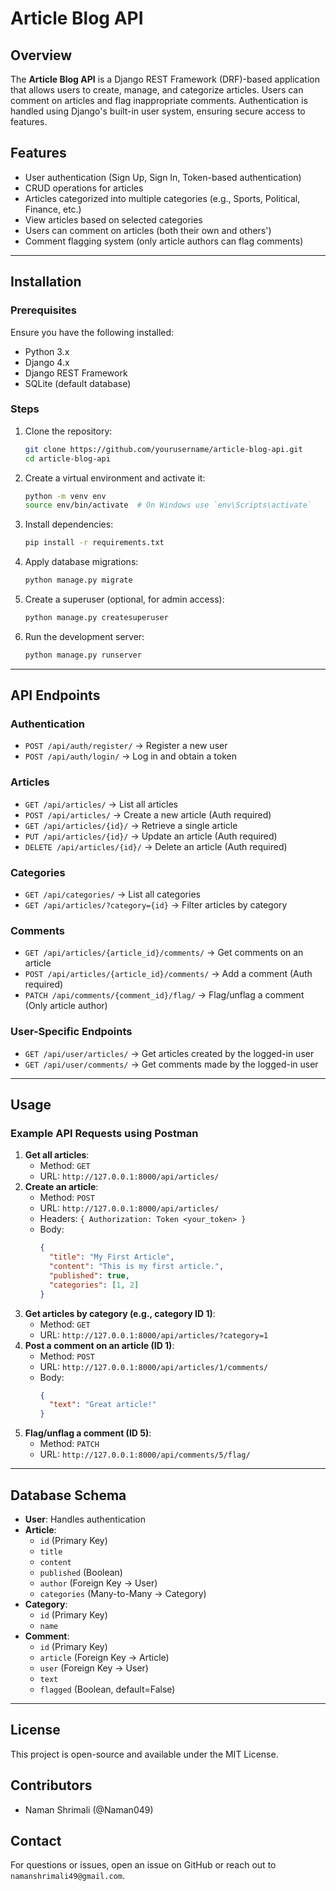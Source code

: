 # Article Blog API

## Overview
The **Article Blog API** is a Django REST Framework (DRF)-based application that allows users to create, manage, and categorize articles. Users can comment on articles and flag inappropriate comments. Authentication is handled using Django's built-in user system, ensuring secure access to features.

## Features
- User authentication (Sign Up, Sign In, Token-based authentication)
- CRUD operations for articles
- Articles categorized into multiple categories (e.g., Sports, Political, Finance, etc.)
- View articles based on selected categories
- Users can comment on articles (both their own and others')
- Comment flagging system (only article authors can flag comments)

---
## Installation

### Prerequisites
Ensure you have the following installed:
- Python 3.x
- Django 4.x
- Django REST Framework
- SQLite (default database)

### Steps
1. Clone the repository:
   ```sh
   git clone https://github.com/yourusername/article-blog-api.git
   cd article-blog-api
   ```
2. Create a virtual environment and activate it:
   ```sh
   python -m venv env
   source env/bin/activate  # On Windows use `env\Scripts\activate`
   ```
3. Install dependencies:
   ```sh
   pip install -r requirements.txt
   ```
4. Apply database migrations:
   ```sh
   python manage.py migrate
   ```
5. Create a superuser (optional, for admin access):
   ```sh
   python manage.py createsuperuser
   ```
6. Run the development server:
   ```sh
   python manage.py runserver
   ```

---
## API Endpoints

### Authentication
- `POST /api/auth/register/` → Register a new user
- `POST /api/auth/login/` → Log in and obtain a token

### Articles
- `GET /api/articles/` → List all articles
- `POST /api/articles/` → Create a new article (Auth required)
- `GET /api/articles/{id}/` → Retrieve a single article
- `PUT /api/articles/{id}/` → Update an article (Auth required)
- `DELETE /api/articles/{id}/` → Delete an article (Auth required)

### Categories
- `GET /api/categories/` → List all categories
- `GET /api/articles/?category={id}` → Filter articles by category

### Comments
- `GET /api/articles/{article_id}/comments/` → Get comments on an article
- `POST /api/articles/{article_id}/comments/` → Add a comment (Auth required)
- `PATCH /api/comments/{comment_id}/flag/` → Flag/unflag a comment (Only article author)

### User-Specific Endpoints
- `GET /api/user/articles/` → Get articles created by the logged-in user
- `GET /api/user/comments/` → Get comments made by the logged-in user

---
## Usage
### Example API Requests using Postman
1. **Get all articles**:
   - Method: `GET`
   - URL: `http://127.0.0.1:8000/api/articles/`
2. **Create an article**:
   - Method: `POST`
   - URL: `http://127.0.0.1:8000/api/articles/`
   - Headers: `{ Authorization: Token <your_token> }`
   - Body:
     ```json
     {
       "title": "My First Article",
       "content": "This is my first article.",
       "published": true,
       "categories": [1, 2]
     }
     ```
3. **Get articles by category (e.g., category ID 1)**:
   - Method: `GET`
   - URL: `http://127.0.0.1:8000/api/articles/?category=1`
4. **Post a comment on an article (ID 1)**:
   - Method: `POST`
   - URL: `http://127.0.0.1:8000/api/articles/1/comments/`
   - Body:
     ```json
     {
       "text": "Great article!"
     }
     ```
5. **Flag/unflag a comment (ID 5)**:
   - Method: `PATCH`
   - URL: `http://127.0.0.1:8000/api/comments/5/flag/`

---
## Database Schema
- **User**: Handles authentication
- **Article**:
  - `id` (Primary Key)
  - `title`
  - `content`
  - `published` (Boolean)
  - `author` (Foreign Key → User)
  - `categories` (Many-to-Many → Category)
- **Category**:
  - `id` (Primary Key)
  - `name`
- **Comment**:
  - `id` (Primary Key)
  - `article` (Foreign Key → Article)
  - `user` (Foreign Key → User)
  - `text`
  - `flagged` (Boolean, default=False)

---
## License
This project is open-source and available under the MIT License.

## Contributors
- Naman Shrimali (@Naman049)

## Contact
For questions or issues, open an issue on GitHub or reach out to `namanshrimali49@gmail.com`.

